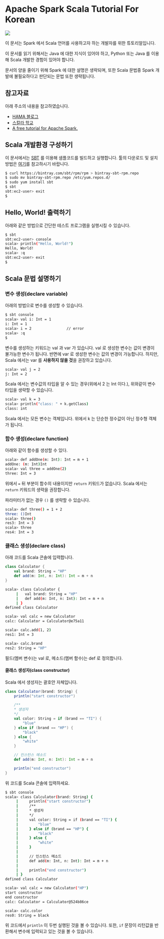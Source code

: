 # Apache Spark Scala Tutorial For Korean
![](http://spark.apache.org/docs/latest/img/spark-logo-hd.png)

이 문서는 Spark 에서 Scala 언어를 사용하고자 하는 개발자를 위한 튜토리얼입니다.

이 문서를 읽기 위해서는 Java 에 대한 지식이 있어야 하고, Python 또는 Java 를 이용해 Scala 개발한 경험이 있어야 합니다.

문서의 양을 줄이기 위해 Spark 에 대한 설명은 생략되며, 또한 Scala 문법중 Spark 개발에 불필요하다고 판단되는 문법 또한 생략됩니다.

## 참고자료

아래 주소의 내용을 참고하였습니다.

* [HAMA 블로그](http://hamait.tistory.com/554)
* [스칼라 학교](https://twitter.github.io/scala_school/ko/index.html)
* [A free tutorial for Apache Spark.](https://github.com/deanwampler/spark-scala-tutorial)

## Scala 개발환경 구성하기

이 문서에서는 [SBT](http://www.scala-sbt.org/download.html) 를 이용해 샘플코드를 빌드하고 실행합니다. 툴의 다운로드 및 설치방법은 [여기](http://www.scala-sbt.org/download.html)를 참고하시기 바랍니다.

```sh
$ curl https://bintray.com/sbt/rpm/rpm > bintray-sbt-rpm.repo
$ sudo mv bintray-sbt-rpm.repo /etc/yum.repos.d/
$ sudo yum install sbt
$ sbt
sbt:ec2-user> exit
$
```

## Hello, World! 출력하기

아래와 같은 방법으로 간단한 테스트 프로그램을 실행시킬 수 있습니다.

```sh
$ sbt
sbt:ec2-user> console
scala> println("Hello, World!")
Hello, World!
scala> :q
sbt:ec2-user> exit
$
```

## Scala 문법 설명하기

### 변수 생성(declare variable)

아래의 방법으로 변수를 생성할 수 있습니다.

```sh
$ sbt console
scala> val i: Int = 1
i: Int = 1
scala> i = 2                // error
scala> :q
$
```

변수를 생성하는 키워드는 val 과 var 가 있습니다. val 로 생성한 변수는 값이 변경이 불가능한 변수가 됩니다. 반면에 var 로 생성한 변수는 값의 변경이 가능합니다. 하지만, Scala 에서는 var 를 **사용하지 않을 것**을 권장하고 있습니다.

```sh
scala> val j = 2
j: Int = 2
```

Scala 에서는 변수값의 타입을 알 수 있는 경우(위에서 2 는 Int 이다.), 위와같이 변수타입을 생략할 수 있습니다.

```sh
scala> val k = 3
scala> println("class: " + k.getClass)
class: int
```

Scala 에서는 모든 변수는 객체입니다. 위에서 k 는 단순한 정수값이 아닌 정수형 객체가 됩니다.

### 함수 생성(declare function)

아래와 같이 함수를 생성할 수 있다.

```sh
scala> def addOne(m: Int): Int = m + 1
addOne: (m: Int)Int
scala> val three = addOne(2)
three: Int = 3
```

위에서 `=` 뒤 부분이 함수의 내용이지만 `return` 키워드가 없습니다. Scala 에서는 `return` 키워드의 생략을 권장합니다.

파라미터가 없는 경우 `()` 를 생략할 수 있습니다.

```sh
scala> def three() = 1 + 2
three: ()Int
scala> three()
res3: Int = 3
scala> three
res4: Int = 3
```

### 클래스 생성(declare class)

아래 코드를 Scala 콘솔에 입력합니다.

```scala
class Calculator {
    val brand: String = "HP"
    def add(m: Int, n: Int): Int = m + n
}
```

```sh
scala> class Calculator {
     |   val brand: String = "HP"
     |   def add(m: Int, n: Int): Int = m + n
     | }
defined class Calculator

scala> val calc = new Calculator
calc: Calculator = Calculator@e75a11

scala> calc.add(1, 2)
res1: Int = 3

scala> calc.brand
res2: String = "HP"
```

필드(멤버 변수)는 val 로, 메소드(멤버 함수)는 def 로 정의합니다.

#### 클래스 생성자(class constructor)

Scala 에서 생성자는 괄호안 자체입니다.

```scala
class Calculator(brand: String) {
    println("start constructor")

    /**
    * 생성자
    */
    val color: String = if (brand == "TI") {
        "blue"
    } else if (brand == "HP") {
        "black"
    } else {
        "white"
    }

    // 인스턴스 메소드
    def add(m: Int, n: Int): Int = m + n

    println("end constructor")
}
```

위 코드를 Scala 콘솔에 입력하세요.

```sh
$ sbt console
scala> class Calculator(brand: String) {
     |     println("start constructor")
     |     /**
     |     * 생성자
     |     */
     |     val color: String = if (brand == "TI") {
     |         "blue"
     |     } else if (brand == "HP") {
     |         "black"
     |     } else {
     |         "white"
     |     }
     |
     |     // 인스턴스 메소드
     |     def add(m: Int, n: Int): Int = m + n
     |
     |     println("end constructor")
     | }
defined class Calculator

scala> val calc = new Calculator("HP")
start constructor
end constructor
calc: Calculator = Calculator@524b86ce

scala> calc.color
res0: String = black
```

위 코드에서 `println` 이 두번 실행된 것을 볼 수 있습니다. 또한, `if` 문장이 리턴값을 반환해서 변수에 입력되고 있는 것을 볼 수 있습니다.
